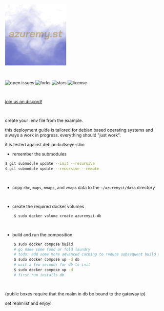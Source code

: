 <a href="https://github.com/confessore/azuremyst">
    <img src="https://raw.githubusercontent.com/confessore/azuremyst/main/src/azuremyst/wwwroot/images/azuremyst.png" height="200" />
</a>

&nbsp;

![open issues](https://img.shields.io/github/issues/confessore/azuremyst)
![forks](https://img.shields.io/github/forks/confessore/azuremyst)
![stars](https://img.shields.io/github/stars/confessore/azuremyst)
![license](https://img.shields.io/github/license/confessore/azuremyst)

&nbsp;

[join us on discord!](https://discord.gg/B44vuM2xxG)

&nbsp;

create your .env file from the example.

this deployment guide is tailored for debian based operating systems
and always a work in progress. everything should "just work".

it is tested against debian:bullseye-slim

- remember the submodules
```sh
$ git submodule update --init --recursive
$ git submodule update --recursive --remote
```

&nbsp;



- copy `dbc`, `maps`, `mmaps`, and `vmaps` data to the `~/azuremyst/data` directory

&nbsp;

* create the required docker volumes
```sh
    $ sudo docker volume create azuremyst-db
```

&nbsp;

* build and run the composition
```sh
    $ sudo docker compose build
    # go make some food or fold laundry
    # todo: add some more advanced caching to reduce subsequent build time
    $ sudo docker compose up -d db
    # wait a few seconds for db to init
    $ sudo docker compose up -d
    # first run installs db
```

&nbsp;

(public boxes require that the realm in db be bound to the gateway ip)

set realmlist and enjoy!